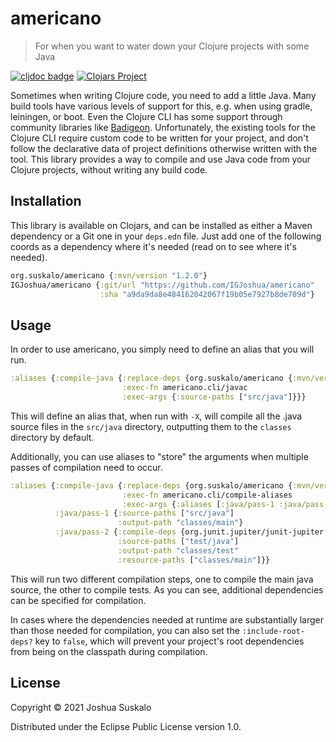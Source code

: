 # americano
> For when you want to water down your Clojure projects with some Java

[![cljdoc badge](https://cljdoc.org/badge/org.suskalo/americano)](https://cljdoc.org/d/org.suskalo/americano/CURRENT)
[![Clojars Project](https://img.shields.io/clojars/v/org.suskalo/americano.svg)](https://clojars.org/org.suskalo/americano)

Sometimes when writing Clojure code, you need to add a little Java. Many build
tools have various levels of support for this, e.g. when using gradle,
leiningen, or boot. Even the Clojure CLI has some support through community
libraries like [Badigeon](https://github.com/EwenG/badigeon). Unfortunately, the
existing tools for the Clojure CLI require custom code to be written for your
project, and don't follow the declarative data of project definitions otherwise
written with the tool. This library provides a way to compile and use Java code
from your Clojure projects, without writing any build code.

## Installation
This library is available on Clojars, and can be installed as either a Maven
dependency or a Git one in your `deps.edn` file. Just add one of the following
coords as a dependency where it's needed (read on to see where it's needed).

```clojure
org.suskalo/americano {:mvn/version "1.2.0"}
IGJoshua/americano {:git/url "https://github.com/IGJoshua/americano"
                    :sha "a9da9da8e484162042067f19b05e7927b8de709d"}
```

## Usage
In order to use americano, you simply need to define an alias that you will run.

```clojure
:aliases {:compile-java {:replace-deps {org.suskalo/americano {:mvn/version "1.2.0"}}
                         :exec-fn americano.cli/javac
                         :exec-args {:source-paths ["src/java"]}}}
```

This will define an alias that, when run with `-X`, will compile all the .java
source files in the `src/java` directory, outputting them to the `classes`
directory by default.

Additionally, you can use aliases to "store" the arguments when multiple passes
of compilation need to occur.

```clojure
:aliases {:compile-java {:replace-deps {org.suskalo/americano {:mvn/version "1.2.0"}}
                         :exec-fn americano.cli/compile-aliases
                         :exec-args {:aliases [:java/pass-1 :java/pass-2]}}
          :java/pass-1 {:source-paths ["src/java"]
                        :output-path "classes/main"}
          :java/pass-2 {:compile-deps {org.junit.jupiter/junit-jupiter {:mvn/version "5.7.0"}}
                        :source-paths ["test/java"]
                        :output-path "classes/test"
                        :resource-paths ["classes/main"]}}
```

This will run two different compilation steps, one to compile the main java
source, the other to compile tests. As you can see, additional dependencies can
be specified for compilation.

In cases where the dependencies needed at runtime are substantially larger than
those needed for compilation, you can also set the `:include-root-deps?` key to
`false`, which will prevent your project's root dependencies from being on the
classpath during compilation.

## License

Copyright © 2021 Joshua Suskalo

Distributed under the Eclipse Public License version 1.0.

